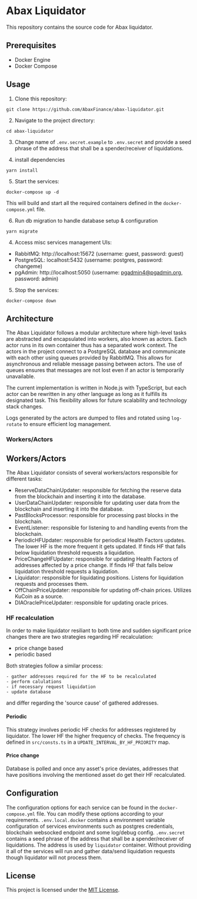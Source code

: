 # Abax Liquidator

This repository contains the source code for Abax liquidator.

## Prerequisites

- Docker Engine
- Docker Compose

## Usage

1. Clone this repository:

```shell
git clone https://github.com/AbaxFinance/abax-liquidator.git
```

2. Navigate to the project directory:

```shell
cd abax-liquidator
```

3. Change name of `.env.secret.example` to `.env.secret` and provide a seed phrase of the address that shall be a spender/receiver of liquidations.

4. install dependencies

```shell
yarn install
```

5. Start the services:

```shell
docker-compose up -d
```

This will build and start all the required containers defined in the `docker-compose.yml` file.

6. Run db migration to handle database setup & configuration

```shell
yarn migrate
```

4. Access misc services management UIs:

- RabbitMQ: http://localhost:15672 (username: guest, password: guest)
- PostgreSQL: localhost:5432 (username: postgres, password: changeme)
- pgAdmin: http://localhost:5050 (username: pgadmin4@pgadmin.org, password: admin)

5. Stop the services:

```shell
docker-compose down
```

## Architecture

The Abax Liquidator follows a modular architecture where high-level tasks are abstracted and encapsulated into workers, also known as actors. Each actor runs in its own container thus has a separated work context. The actors in the project connect to a PostgreSQL database and communicate with each other using queues provided by RabbitMQ. This allows for asynchronous and reliable message passing between actors. The use of queues ensures that messages are not lost even if an actor is temporarily unavailable.

The current implementation is written in Node.js with TypeScript, but each actor can be rewritten in any other language as long as it fulfills its designated task. This flexibility allows for future scalability and technology stack changes.

Logs generated by the actors are dumped to files and rotated using `log-rotate` to ensure efficient log management.

### Workers/Actors

## Workers/Actors

The Abax Liquidator consists of several workers/actors responsible for different tasks:

- ReserveDataChainUpdater: responsible for fetching the reserve data from the blockchain and inserting it into the database.
- UserDataChainUpdater: responsible for updating user data from the blockchain and inserting it into the database.
- PastBlocksProcessor: responsible for processing past blocks in the blockchain.
- EventListener: responsible for listening to and handling events from the blockchain.
- PeriodicHFUpdater: responsible for periodical Health Factors updates. The lower HF is the more frequent it gets updated. If finds HF that falls below liquidation threshold requests a liquidation.
- PriceChangeHFUpdater: responsible for updating Health Factors of addresses affected by a price change. If finds HF that falls below liquidation threshold requests a liquidation.
- Liquidator: responsible for liquidating positions. Listens for liquidation requests and processes them.
- OffChainPriceUpdater: responsible for updating off-chain prices. Utilizes KuCoin as a source.
- DIAOraclePriceUpdater: responsible for updating oracle prices.

### HF recalculation

In order to make liquidator resiliant to both time and sudden significant price changes there are two strategies regarding HF recalculation:

- price change based
- periodic based

Both strategies follow a similar process:

    - gather addresses required for the HF to be recalculated
    - perform calulations
    - if necessary request liquidation
    - update database

and differ regarding the 'source cause' of gathered addresses.

#### Periodic

This strategy involves periodic HF checks for addresses registered by liquidator. The lower HF the higher frequency of checks. The frequency is defined in `src/consts.ts` in a `UPDATE_INTERVAL_BY_HF_PRIORITY` map.

#### Price change

Database is polled and once any asset's price deviates, addresses that have positions involving the mentioned asset do get their HF recalculated.

## Configuration

The configuration options for each service can be found in the `docker-compose.yml` file. You can modify these options according to your requirements.
`.env.local.docker` contains a environment variable configuration of services environments such as postgres credentials, blockchain websocked endpoint and some log/debug config.
`.env.secret` contains a seed phrase of the address that shall be a spender/receiver of liquidations. The address is used by `liquidator` container. Without providing it all of the services will run and gather data/send liquidation requests though liquidator will not process them.

## License

This project is licensed under the [MIT License](LICENSE).
